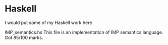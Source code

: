 # Haskell
I would put some of my Haskell work here

IMP_semantics.hs
This file is an implementation of IMP semantics language.
Got 85/100 marks.
